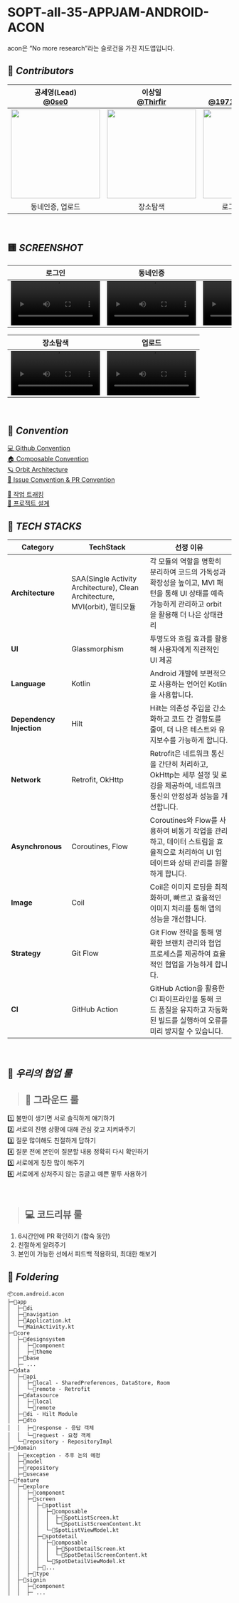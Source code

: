 # SOPT-all-35-APPJAM-ANDROID-ACON
acon은 “No more research”라는 슬로건을 가진 지도앱입니다.

## 🍨 *****Contributors*****

| 공세영(Lead) <br> [@0se0](https://github.com/0se0) | 이상일 <br> [@Thirfir](https://github.com/ThirFir) | 김성민 <br> [@1971123-seongmin](https://github.com/1971123-seongmin) | 양지원 <br> [@tunaunnie](https://github.com/tunaunnie) |
|:---:|:---:|:---:|:---:|
| <img width="200" src="https://github.com/user-attachments/assets/f5be0d74-2860-4891-a4c1-3291cca4df89"/> | <img width="200" src="https://github.com/user-attachments/assets/cee53ee2-fea7-49f2-b70a-937aa6cd6863"/> | <img width="200" src="https://github.com/user-attachments/assets/eecd2597-f4c1-4d3e-a4ed-556dd2893c6e"/> | <img width="200" src="https://github.com/user-attachments/assets/e8d39028-363b-4bc6-98a6-3f61fbddfbcd"/> |
|  동네인증, 업로드 | 장소탐색 | 로그인, 장소 상세 | 온보딩 |

<br/>

## 🟨 *****SCREENSHOT*****
| 로그인 |            동네인증              |              온보딩               |
|:---:|:-----------------------------------------------------------------------------:|:-----------------------------------------------------------------------------:|
| <video width="200" src="https://github.com/user-attachments/assets/890d40ec-0b33-4d5c-bffc-c2197c2f1f48"/> | <video width="200" src="https://github.com/user-attachments/assets/a7196c28-5f34-4026-8ace-5a4ab8110254"/> | <video width="200" src="https://github.com/user-attachments/assets/da23f828-0788-4b15-917c-1da0085ef355"/> |

| 장소탐색 |            업로드              |
|:---:|:-----------------------------------------------------------------------------:|
 | <video width="200" src="https://github.com/user-attachments/assets/bde068e6-a067-4ffd-a621-b626972fa482"/> | <video width="200" src="https://github.com/user-attachments/assets/08b8aa1e-10f4-4856-81b9-689bf7735420"/> |

<br/>

## 📗 *****Convention*****
[ 💻 Github Convention](https://stripe-shoemaker-907.notion.site/Github-Convention-d5c57b9b06d744bb99d503d335fc8e5d?pvs=4) <br>
[ 🏠 Composable Convention](https://stripe-shoemaker-907.notion.site/Composable-Convention-df0dff2511764ef8a4670bd9b865b684?pvs=4) <br>
[ 🪐 Orbit Architecture](https://stripe-shoemaker-907.notion.site/Orbit-Architecture-0c3f47033ef242be9bf9ece745f064cd?pvs=4) <br>
[ 🍎 Issue Convention & PR Convention](https://stripe-shoemaker-907.notion.site/Issue-Convention-PR-Convention-4f243543340145c1b567bb61a45e9a3a?pvs=4) <br>

[ 📌 작업 트래킹](https://stripe-shoemaker-907.notion.site/ba8912e036fc44a0937ef3ea9b76ad72?pvs=4) <br>
[ 📌 프로젝트 설계](https://stripe-shoemaker-907.notion.site/2139f101172c4371996d888eb0ea88fc?pvs=4) <br>

## 🔧 *****TECH STACKS*****

| **Category**           | **TechStack**                               | **선정 이유**                                                                 |
|------------------------|---------------------------------------------|-------------------------------------------------------------------------------|
| **Architecture**        | SAA(Single Activity Architecture), Clean Architecture, MVI(orbit), 멀티모듈 | 각 모듈의 역할을 명확히 분리하여 코드의 가독성과 확장성을 높이고, MVI 패턴을 통해 UI 상태를 예측 가능하게 관리하고 orbit을 활용해 더 나은 상태관리  |
| **UI**            | Glassmorphism                                     | 투명도와 흐림 효과를 활용해 사용자에게 직관적인 UI 제공   |
| **Language**            | Kotlin                                      | Android 개발에 보편적으로 사용하는 언어인 Kotlin을 사용합니다.   |
| **Dependency Injection**| Hilt                                        | Hilt는 의존성 주입을 간소화하고 코드 간 결합도를 줄여, 더 나은 테스트와 유지보수를 가능하게 합니다. |
| **Network**             | Retrofit, OkHttp                           | Retrofit은 네트워크 통신을 간단히 처리하고, OkHttp는 세부 설정 및 로깅을 제공하여, 네트워크 통신의 안정성과 성능을 개선합니다. |
| **Asynchronous**        | Coroutines, Flow                           | Coroutines와 Flow를 사용하여 비동기 작업을 관리하고, 데이터 스트림을 효율적으로 처리하여 UI 업데이트와 상태 관리를 원활하게 합니다. |
| **Image**               | Coil                                        | Coil은 이미지 로딩을 최적화하며, 빠르고 효율적인 이미지 처리를 통해 앱의 성능을 개선합니다. |
| **Strategy**            | Git Flow                                    | Git Flow 전략을 통해 명확한 브랜치 관리와 협업 프로세스를 제공하여 효율적인 협업을 가능하게 합니다. |
| **CI**                  | GitHub Action                               | GitHub Action을 활용한 CI 파이프라인을 통해 코드 품질을 유지하고 자동화된 빌드를 실행하여 오류를 미리 방지할 수 있습니다. |

<br/>

## 🩷 *****우리의 협업 룰*****
> ## 🐣 그라운드 룰
1️⃣ 불만이 생기면 서로 솔직하게 얘기하기 <br>
2️⃣ 서로의 진행 상황에 대해 관심 갖고 지켜봐주기 <br>
3️⃣ 질문 많이해도 친절하게 답하기 <br>
4️⃣ 질문 전에 본인이 질문할 내용 정확히 다시 확인하기 <br>
5️⃣ 서로에게 칭찬 많이 해주기 <br>
6️⃣ 서로에게 상처주지 않는 둥글고 예쁜 말투 사용하기 <br>

<br/>

> ## 💻 코드리뷰 룰
1. 6시간안에 PR 확인하기 (합숙 동안)
2. 친절하게 알려주기
3. 본인이 가능한 선에서 피드백 적용하되, 최대한 해보기

## 📁 *****Foldering*****

```
📦com.android.acon
├─📂app
│  ├─📂di
│  ├─📂navigation
│  ├─📰Application.kt
│  └─📰MainActivity.kt
├─📂core
│  ├─📂designsystem
│  │  ├─📂component
│  │  ├─📂theme
│  ├─📂base
│  ├─ ...
├─📂data
│  ├─📂api
│  │  ├─📂local - SharedPreferences, DataStore, Room
│  │  └─📂remote - Retrofit
│  ├─📂datasource
│  │  ├─📂local 
│  │  └─📂remote 
│  ├─📂di - Hilt Module
│  ├─📂dto
│  │  ├─📂response - 응답 객체
│  │  └─📂request - 요청 객체
│  └─📂repository - RepositoryImpl
├─📂domain
│  ├─📂exception - 추후 논의 예정
│  ├─📂model
│  ├─📂repository
│  ├─📂usecase
├─📂feature
│  ├─📂explore
│  │  ├─📂component
│  │  ├─📂screen
│  │  │  ├─📂spotlist
│  │  │  │  ├─📂composable
│  │  │  │  │  ├─📰SpotListScreen.kt
│  │  │  │  │  └─📰SpotListScreenContent.kt
│  │  │  │  └─📰SpotListViewModel.kt
│  │  │  ├─📂spotdetail
│  │  │  │  ├─📂composable
│  │  │  │  │  ├─📰SpotDetailScreen.kt
│  │  │  │  │  └─📰SpotDetailScreenContent.kt
│  │  │  │  └─📰SpotDetailViewModel.kt
│  │  │  ├─📂...
│  │  ├─📂type
│  ├─📂signin
│  │  ├─📂component
│  │  ├─ ...
